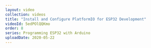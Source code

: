 ```yaml
---
layout: video
collection: videos
title: "Install and Configure PlatformIO for ESP32 Development"
videoId: 5edPOlQQKmo
order: 8
series: Programming ESP32 with Arduino
uploadDate: 2020-05-22
---
```

